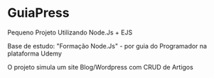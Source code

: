 # GuiaPress

Pequeno Projeto Utilizando Node.Js + EJS 

Base de estudo: "Formação Node.Js" - por guia do Programador na plataforma Udemy

O projeto simula um site Blog/Wordpress com CRUD de Artigos
